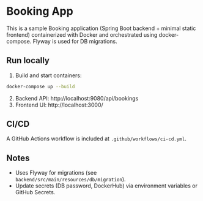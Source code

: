 # Booking App

This is a sample Booking application (Spring Boot backend + minimal static frontend) containerized with Docker and orchestrated using docker-compose. Flyway is used for DB migrations.

## Run locally

1. Build and start containers:

```bash
docker-compose up --build
```

2. Backend API: http://localhost:9080/api/bookings
3. Frontend UI: http://localhost:3000/

## CI/CD
A GitHub Actions workflow is included at `.github/workflows/ci-cd.yml`.

## Notes
- Uses Flyway for migrations (see `backend/src/main/resources/db/migration`).
- Update secrets (DB password, DockerHub) via environment variables or GitHub Secrets.
